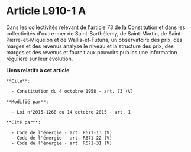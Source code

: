 # Article L910-1 A

Dans les collectivités relevant de l'article 73 de la Constitution et dans les collectivités d'outre-mer de Saint-Barthélemy,
de Saint-Martin, de Saint-Pierre-et-Miquelon et de Wallis-et-Futuna, un observatoire des prix, des marges et des revenus
analyse le niveau et la structure des prix, des marges et des revenus et fournit aux pouvoirs publics une information
régulière sur leur évolution.

**Liens relatifs à cet article**

	**Cite**:

	  - Constitution du 4 octobre 1958 - art. 73 (V)

	**Modifié par**:

	  - Loi n°2015-1268 du 14 octobre 2015 - art. 1

	**Cité par**:

	  - Code de l'énergie - art. R671-13 (V)
	  - Code de l'énergie - art. R671-22 (V)
	  - Code de l'énergie - art. R671-31 (V)
